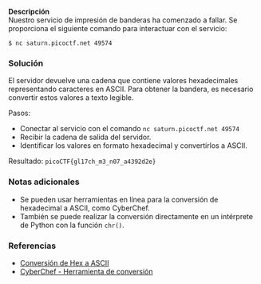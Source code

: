 **Descripción**  
Nuestro servicio de impresión de banderas ha comenzado a fallar. Se proporciona el siguiente comando para interactuar con el servicio:

`$ nc saturn.picoctf.net 49574`

### **Solución**

El servidor devuelve una cadena que contiene valores hexadecimales representando caracteres en ASCII. Para obtener la bandera, es necesario convertir estos valores a texto legible.

Pasos:

- Conectar al servicio con el comando
   `nc saturn.picoctf.net 49574`
- Recibir la cadena de salida del servidor.
- Identificar los valores en formato hexadecimal y convertirlos a ASCII.

Resultado:
`picoCTF{gl17ch_m3_n07_a4392d2e}`

### **Notas adicionales**

- Se pueden usar herramientas en línea para la conversión de hexadecimal a ASCII, como CyberChef.
- También se puede realizar la conversión directamente en un intérprete de Python con la función `chr()`.

### **Referencias**

- [Conversión de Hex a ASCII](https://www.rapidtables.com/convert/number/hex-to-ascii.html)
- [CyberChef - Herramienta de conversión](https://gchq.github.io/CyberChef/)
